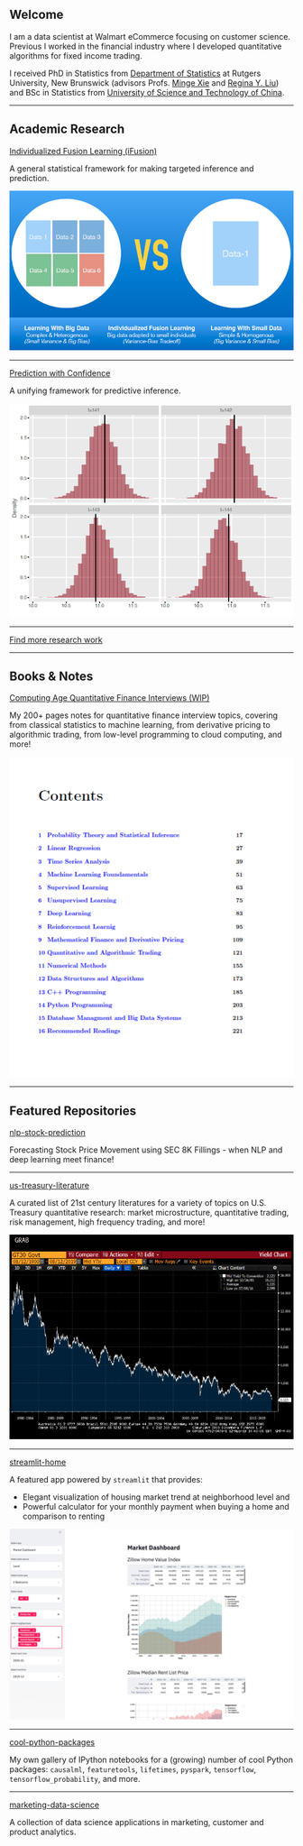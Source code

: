 ## Welcome

I am a data scientist at Walmart eCommerce focusing on customer science. Previous I worked in the financial industry where I developed quantitative algorithms for fixed income trading.
  	      
I received PhD in Statistics from <a href="http://stat.rutgers.edu/"> Department of Statistics</a> at Rutgers University, New Brunswick (advisors Profs. <a href="http://www.stat.rutgers.edu/home/mxie/">Minge Xie</a> and <a href="http://www.stat.rutgers.edu/joomlatools-files/docman-files/Liu-CV-05-2015.pdf">Regina Y. Liu</a>) and BSc in Statistics from <a href="http://www.ustc.edu.cn/">University of Science and Technology of China</a>.

---

## Academic Research

[Individualized Fusion Learning (iFusion)](/ifusion)

A general statistical framework for making targeted inference and prediction.

<img src="images/idea.png?raw=true" width="600"/>

---

[Prediction with Confidence](/pred)

A unifying framework for predictive inference.

<img src="images/pred.png?raw=true" width="600"/>

---

[Find more research work](/research)

---

## Books & Notes

[Computing Age Quantitative Finance Interviews (WIP)]()

My 200+ pages notes for quantitative finance interview topics, covering from classical statistics to machine learning, from derivative pricing to algorithmic trading, from low-level programming to cloud computing, and more!

<img src="images/book.png?raw=true"/>

---

## Featured Repositories


[nlp-stock-prediction](https://github.com/jlshen2011/nlp-stock-prediction)

Forecasting Stock Price Movement using SEC 8K Fillings - when NLP and deep learning meet finance!

---

[us-treasury-literature](https://github.com/jlshen2011/us-treasury-literature)

A curated list of 21st century literatures for a variety of topics on U.S. Treasury quantitative research: market microstructure, quantitative trading, risk management, high frequency trading, and more!

<img src="images/tsy.gif?raw=true" width="600"/>

---

[streamlit-home](https://github.com/jlshen2011/streamlit-home)

	
A featured app powered by ``streamlit`` that provides:
	
- Elegant visualization of housing market trend at neighborhood level and 
- Powerful calculator for your monthly payment when buying a home and comparison to renting

<img src="images/market.png?raw=true" width="600"/>

---

[cool-python-packages](https://github.com/jlshen2011/cool-python-packages)

My own gallery of IPython notebooks for a (growing) number of cool Python packages: ``causalml``, ``featuretools``, ``lifetimes``, ``pyspark``, ``tensorflow``, ``tensorflow_probability``, and more.

---

[marketing-data-science](https://github.com/jlshen2011/marketing-data-science)

A collection of data science applications in marketing, customer and product analytics.
